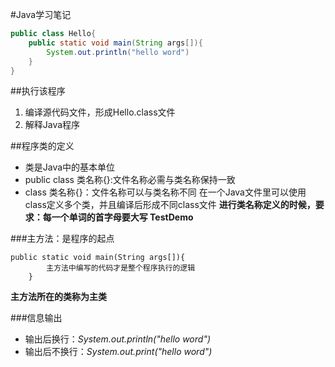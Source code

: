 #Java学习笔记
```java
public class Hello{
    public static void main(String args[]){
	    System.out.println("hello word")
	}
}
```
##执行该程序
1. 编译源代码文件，形成Hello.class文件
2. 解释Java程序

##程序类的定义
- 类是Java中的基本单位
- public class 类名称{}:文件名称必需与类名称保持一致
- class 类名称{}：文件名称可以与类名称不同  在一个Java文件里可以使用class定义多个类，并且编译后形成不同class文件
**进行类名称定义的时候，要求：每一个单词的首字母要大写 TestDemo**

###主方法：是程序的起点
```
public static void main(String args[]){
	    主方法中编写的代码才是整个程序执行的逻辑
	}
```
**主方法所在的类称为主类**

###信息输出
- 输出后换行：*System.out.println("hello word")*
- 输出后不换行：*System.out.print("hello word")*